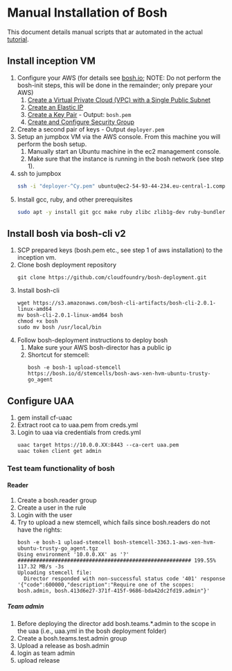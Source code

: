 # Manual Installation of Bosh #

This document details manual scripts that ar automated in the actual [tutorial](../README.md).

## Install inception VM ##

1. Configure your AWS (for details see [bosh.io](https://bosh.io/docs/init-aws.html); NOTE: Do not perform the bosh-init steps, this will be done in the remainder; only prepare your AWS)
    1. [Create a Virtual Private Cloud (VPC) with a Single Public Subnet](https://bosh.io/docs/init-aws.html#create-vpc) 
    1. [Create an Elastic IP]() 
    1. [Create a Key Pair]() - Output: ```bosh.pem```
    1. [Create and Configure Security Group]()
1. Create a second pair of keys - Output ```deployer.pem```    
1. Setup an jumpbox VM via the AWS console. 
From this machine you will perform the bosh setup.
    1. Manually start an Ubuntu machine in the ec2 management console.
    1. Make sure that the instance is running in the bosh network (see step 1).
1. ssh to jumpbox
    ```sh
    ssh -i "deployer-^Cy.pem" ubuntu@ec2-54-93-44-234.eu-central-1.compute.amazonaws.com
    ```
1. Install gcc, ruby, and other prerequisites
    ```sh
    sudo apt -y install git gcc make ruby zlibc zlib1g-dev ruby-bundler ruby-dev build-essential patch libssl-dev bison openssl libreadline6 libreadline6-dev curl git-core libssl-dev libyaml-dev libxml2-dev autoconf libc6-dev ncurses-dev automake libtool
    ```
    
## Install bosh via bosh-cli v2
1. SCP prepared keys (bosh.pem etc., see step 1 of aws installation) to the inception vm.
1. Clone bosh deployment repository
   ```
   git clone https://github.com/cloudfoundry/bosh-deployment.git
    ```
1. Install bosh-cli
    ```
    wget https://s3.amazonaws.com/bosh-cli-artifacts/bosh-cli-2.0.1-linux-amd64
    mv bosh-cli-2.0.1-linux-amd64 bosh
    chmod +x bosh
    sudo mv bosh /usr/local/bin
    ```
1. Follow bosh-deployment instructions to deploy bosh
    1. Make sure your AWS bosh-director has a public ip 
    1. Shortcut for stemcell:
         ```
        bosh -e bosh-1 upload-stemcell https://bosh.io/d/stemcells/bosh-aws-xen-hvm-ubuntu-trusty-go_agent
        ```
        
## Configure UAA ##
1. gem install cf-uaac
1. Extract root ca to uaa.pem from creds.yml
1. Login to uaa via credentials from creds.yml
    ```
    uaac target https://10.0.0.XX:8443 --ca-cert uaa.pem
    uaac token client get admin
    ```
    
### Test team functionality of bosh ###

#### Reader ####
1. Create a bosh.reader group
1. Create a user in the rule
1. Login with the user
1. Try to upload a new stemcell, which fails since bosh.readers do not have the rights:
    ```
    bosh -e bosh-1 upload-stemcell bosh-stemcell-3363.1-aws-xen-hvm-ubuntu-trusty-go_agent.tgz 
    Using environment '10.0.0.XX' as '?'
    ######################################################## 199.55% 117.32 MB/s -3s
    Uploading stemcell file:
      Director responded with non-successful status code '401' response '{"code":600000,"description":"Require one of the scopes: bosh.admin, bosh.413d6e27-371f-415f-9686-bda42dc2fd19.admin"}'
    ```
    
##### Team admin #####
1. Before deploying the director add bosh.teams.*.admin to the scope in the uaa (i.e., uaa.yml in the bosh deployment folder)
1. Create a bosh.teams.test.admin group
1. Upload a release as bosh.admin
1. login as team admin
1. upload release
